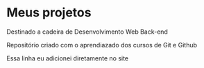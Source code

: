 # Meus projetos 
 Destinado a cadeira de Desenvolvimento  Web Back-end

 Repositório criado com o aprendiazado dos cursos de Git e Github

Essa linha eu adicionei diretamente no site 
